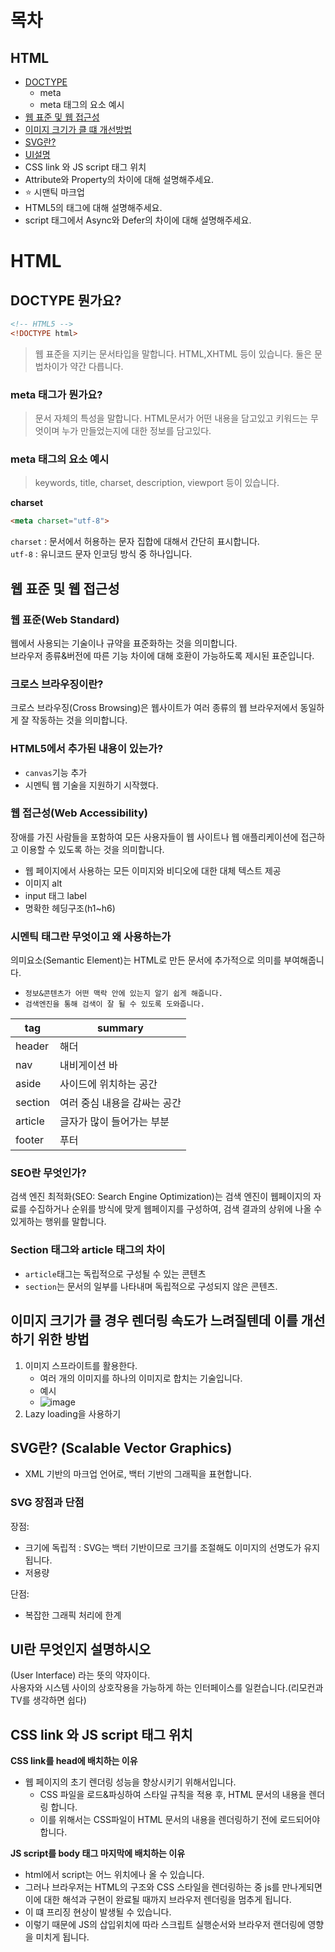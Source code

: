 # 목차
## HTML
- [DOCTYPE](#doctype)  
  - meta  
  - meta 태그의 요소 예시
- [웹 표준 및 웹 접근성](#웹-표준-및-웹-접근성)  
- [이미지 크기가 클 떄 개선방법](#이미지-크기가-클-경우-렌더링-속도가-느려질텐데-이를-개선하기-위한-방법)   
- [SVG란?](#svg란)   
- [UI설명](#ui란-무엇인지-설명하시오)  
- CSS link 와 JS script 태그 위치
- Attribute와 Property의 차이에 대해 설명해주세요.
- ⭐ 시맨틱 마크업
- HTML5의 태그에 대해 설명해주세요.
- script 태그에서 Async와 Defer의 차이에 대해 설명해주세요.

# HTML
## DOCTYPE 뭔가요?
```html
<!-- HTML5 -->
<!DOCTYPE html>
```
> 웹 표준을 지키는 문서타입을 말합니다. HTML,XHTML 등이 있습니다. 둘은 문법차이가 약간 다릅니다.

### meta 태그가 뭔가요?

> 문서 자체의 특성을 말합니다. HTML문서가 어떤 내용을 담고있고 키워드는 무엇이며 누가 만들었는지에 대한 정보를 담고있다.

### meta 태그의 요소 예시

>  keywords, title, charset, description, viewport 등이 있습니다.

**charset**  
```html
<meta charset="utf-8">
```
`charset` : 문서에서 허용하는 문자 집합에 대해서 간단히 표시합니다.  
`utf-8` : 유니코드 문자 인코딩 방식 중 하나입니다.

## 웹 표준 및 웹 접근성

### 웹 표준(Web Standard)
웹에서 사용되는 기술이나 규약을 표준화하는 것을 의미합니다.  
브라우저 종류&버전에 따른 기능 차이에 대해 호환이 가능하도록 제시된 표준입니다.

### 크로스 브라우징이란?
크로스 브라우징(Cross Browsing)은 웹사이트가 여러 종류의 웹 브라우저에서 동일하게 잘 작동하는 것을 의미합니다.

### HTML5에서 추가된 내용이 있는가?
- `canvas`기능 추가
- 시멘틱 웹 기술을 지원하기 시작했다.

### 웹 접근성(Web Accessibility)
장애를 가진 사람들을 포함하여 모든 사용자들이 웹 사이트나 웹 애플리케이션에 접근하고 이용할 수 있도록 하는 것을 의미합니다.
- 웹 페이지에서 사용하는 모든 이미지와 비디오에 대한 대체 텍스트 제공
- 이미지 alt
- input 태그 label
- 명확한 헤딩구조(h1~h6)

### 시멘틱 태그란 무엇이고 왜 사용하는가
의미요소(Semantic Element)는 HTML로 만든 문서에 추가적으로 의미를 부여해줍니다.  
- `정보&콘텐츠가 어떤 맥락 안에 있는지 알기 쉽게 해줍니다.`
- `검색엔진을 통해 검색이 잘 될 수 있도록 도와줍니다.`   

| tag     | summary                      |
| ------- | ---------------------------- |
| header  | 해더                         |
| nav     | 내비게이션 바                |
| aside   | 사이드에 위치하는 공간       |
| section | 여러 중심 내용을 감싸는 공간 |
| article | 글자가 많이 들어가는 부분    |
| footer  | 푸터                         |

### SEO란 무엇인가?
검색 엔진 최적화(SEO: Search Engine Optimization)는 검색 엔진이 웹페이지의 자료를 수집하거나 순위를 방식에 맞게 웹페이지를 구성하여, 검색 결과의 상위에 나올 수 있게하는 행위를 말합니다.  

### Section 태그와 article 태그의 차이

- `article`태그는 독립적으로 구성될 수 있는 콘텐츠
- `section`는 문서의 일부를 나타내며 독립적으로 구성되지 않은 콘텐츠.  

## 이미지 크기가 클 경우 렌더링 속도가 느려질텐데 이를 개선하기 위한 방법
1. 이미지 스프라이트를 활용한다.
   - 여러 개의 이미지를 하나의 이미지로 합치는 기술입니다.
   - 예시
   - ![image](https://user-images.githubusercontent.com/105098581/222084988-f1fb0390-fdec-416f-9314-3c9d30440f67.png)
2. Lazy loading을 사용하기


## SVG란? (Scalable Vector Graphics)
- XML 기반의 마크업 언어로, 백터 기반의 그래픽을 표현합니다.
### SVG 장점과 단점
장점:
- 크기에 독립적 : SVG는 백터 기반이므로 크기를 조절해도 이미지의 선명도가 유지됩니다.
- 저용량

단점:
- 복잡한 그래픽 처리에 한계

## UI란 무엇인지 설명하시오
(User Interface) 라는 뜻의 약자이다.  
사용자와 시스템 사이의 상호작용을 가능하게 하는 인터페이스를 일컫습니다.(리모컨과 TV를 생각하면 쉽다)

## CSS link 와 JS script 태그 위치
**CSS link를 head에 배치하는 이유**  
- 웹 페이지의 초기 렌더링 성능을 향상시키기 위해서입니다. 
  - CSS 파일을 로드&파싱하여 스타일 규칙을 적용 후, HTML 문서의 내용을 렌더링 합니다.
  - 이를 위해서는 CSS파일이 HTML 문서의 내용을 렌더링하기 전에 로드되어야 합니다.

**JS script를 body 태그 마지막에 배치하는 이유**
- html에서 script는 어느 위치에나 올 수 있습니다.
- 그러나 브라우저는 HTML의 구조와 CSS 스타일을 렌더링하는 중 js를 만나게되면 이에 대한 해석과 구현이 완료될 때까지 브라우저 렌더링을 멈추게 됩니다.
- 이 떄 프리징 현상이 발생될 수 있습니다.
- 이렇기 때문에 JS의 삽입위치에 따라 스크립트 실행순서와 브라우저 랜더링에 영향을 미치게 됩니다.

